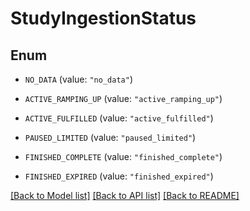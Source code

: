 # StudyIngestionStatus

## Enum


* `NO_DATA` (value: `"no_data"`)

* `ACTIVE_RAMPING_UP` (value: `"active_ramping_up"`)

* `ACTIVE_FULFILLED` (value: `"active_fulfilled"`)

* `PAUSED_LIMITED` (value: `"paused_limited"`)

* `FINISHED_COMPLETE` (value: `"finished_complete"`)

* `FINISHED_EXPIRED` (value: `"finished_expired"`)


[[Back to Model list]](../README.md#documentation-for-models) [[Back to API list]](../README.md#documentation-for-api-endpoints) [[Back to README]](../README.md)


